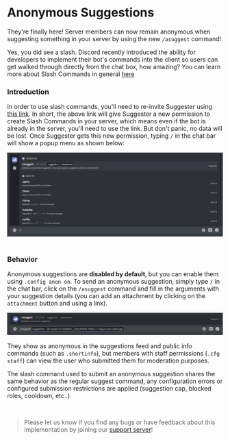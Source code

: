 # Anonymous Suggestions
They're finally here! Server members can now remain anonymous when suggesting something in your server by using the new `/asuggest` command! 

Yes, you did see a slash. Discord recently introduced the ability for developers to implement their bot's commands into the client so users can get walked through directly from the chat box, how amazing? You can learn more about Slash Commands in general [here](https://support.discord.com/hc/en-us/articles/1500000368501)

### Introduction
In order to use slash commands, you'll need to re-invite Suggester using [this link](https://suggester.js.org/invite). 
In short, the above link will give Suggester a new permission to create Slash Commands in your server, which means even if the bot is already in the server, you'll need to use the link. But don't panic, no data will be lost. Once Suggester gets this new permission, typing `/` in the chat bar will show a popup menu as shown below:

![Slash Commands Menu](/assets/slash.png)
 
### Behavior
Anonymous suggestions are **disabled by default**, but you can enable them using `.config anon on`. To send an anonymous suggestion, simply type `/` in the chat bar, click on the `/asuggest` command and fill in the arguments with your suggestion details (you can add an attachment by clicking on the `attachment` button and using a link).

![Sending an anonymous suggestion](/assets/slash-example.png)


They show as anonymous in the suggestions feed and public info commands (such as `.shortinfo`), but members with staff permissions (`.cfg staff`) can view the user who submitted them for moderation purposes. 

The slash command used to submit an anonymous suggestion shares the same behavior as the regular suggest command, any configuration errors or configured submission restrictions are applied (suggestion cap, blocked roles, cooldown, etc..)


 
> Please let us know if you find any bugs or have feedback about this implementation by joining our [support server](https://suggester.js.org/support)!
